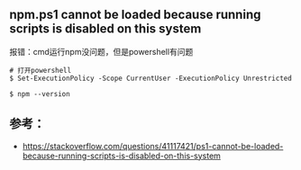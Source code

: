 ## npm.ps1 cannot be loaded because running scripts is disabled on this system

报错：cmd运行npm没问题，但是powershell有问题

```
# 打开powershell
$ Set-ExecutionPolicy -Scope CurrentUser -ExecutionPolicy Unrestricted

$ npm --version
```

## 参考：

- https://stackoverflow.com/questions/41117421/ps1-cannot-be-loaded-because-running-scripts-is-disabled-on-this-system